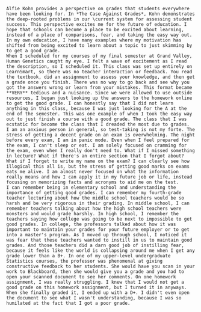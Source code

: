     Alfie Kohn provides a perspective on grades that students everywhere have been looking for. In *The Case Against Grades*, Kohn demonstrates the deep-rooted problems in our \current system for assessing student success. This perspective excites me for the future of education. I hope that schools can become a place to be excited about learning, instead of a place of comparisons, fear, and taking the easy way out. In my own education, I have many examples where my motivation has shifted from being excited to learn about a topic to just skimming by to get a good grade.  
    When I scheduled for my courses of my final semester at Grand Valley, Human Genetics caught my eye. I felt a wave of excitement as I read the description, so I scheduled it. This class was set up entirely on LearnSmart, so there was no teacher interaction or feedback. You read the textbook, did an assignment to assess your knowledge, and then get a grade once you finish. There was no way to go back and see why you got the answers wrong or learn from your mistakes. This format became **VERY** tedious and a nuisance. Since we were allowed to use outside resources, I began just looking up the answers to the homework online to get the good grade. I can honestly say that I did not learn anything in this class, because I was just looking for the A at the end of the semester. This was one example of when I took the easy way out to just finish a course with a good grade. The class that I was ecstatic for become the class that I dreaded the most due to grades.  
    I am an anxious person in general, so test-taking is not my forte. The stress of getting a decent grade on an exam is overwhelming. The night before every exam, I am in panic mode. Even when I feel prepared for the exam, I can't sleep or eat. I am solely focused on cramming for the exam, even when I really don't need to. What if I missed something in lecture? What if there's an entire section that I forgot about? What if I forget to write my name on the exam? I can clearly see how illogical this all is, but the stress of getting good marks on exams eats me alive. I am almost never focused on what the information really means and how I can apply it in my future job or life, instead focusing on memorizing facts and acronyms to aid me on the test.  
    I can remember being in elementary school and understanding the importance of getting good grades. I can remember my fourth-grade teacher lecturing about how the middle school teachers would be so harsh and be very rigorous in their grading. In middle school, I can remember teachers talking about how the high school teachers were monsters and would grade harshly. In high school, I remember the teachers saying how college was going to be next to impossible to get good grades. In college, the professors talked about how it was important to maintain your grades for your future employer or to get into a master's program. As I moved up through school, I noticed it was fear that these teachers wanted to instill in us to maintain good grades. And those teachers did a darn good job of instilling fear, because it feels like the world is collapsing around me when I get any grade lower than a B+. In one of my upper-level undergraduate Statistics courses, the professor was phenomenal at giving constructive feedback to her students. She would have you scan in your work to Blackboard, then she would give you a grade and you had to open your scanned document to see her comments. On one homework assignment, I was really struggling. I knew that I would not get a good grade on this homework assignment, but I turned it in anyways. When she finally graded it, I ended up with a D+. I didn't even open the document to see what I wasn't understanding, because I was so humilated at the fact that I got a poor grade. 
